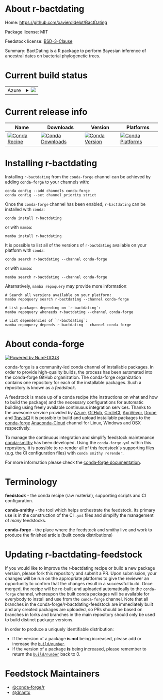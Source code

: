 About r-bactdating
==================

Home: https://github.com/xavierdidelot/BactDating

Package license: MIT

Feedstock license: [BSD-3-Clause](https://github.com/conda-forge/r-bactdating-feedstock/blob/main/LICENSE.txt)

Summary: BactDating is a R package to perform Bayesian inference of ancestral dates on bacterial phylogenetic trees.

Current build status
====================


<table>
    
  <tr>
    <td>Azure</td>
    <td>
      <details>
        <summary>
          <a href="https://dev.azure.com/conda-forge/feedstock-builds/_build/latest?definitionId=10640&branchName=main">
            <img src="https://dev.azure.com/conda-forge/feedstock-builds/_apis/build/status/r-bactdating-feedstock?branchName=main">
          </a>
        </summary>
        <table>
          <thead><tr><th>Variant</th><th>Status</th></tr></thead>
          <tbody><tr>
              <td>linux_64_r_base4.1</td>
              <td>
                <a href="https://dev.azure.com/conda-forge/feedstock-builds/_build/latest?definitionId=10640&branchName=main">
                  <img src="https://dev.azure.com/conda-forge/feedstock-builds/_apis/build/status/r-bactdating-feedstock?branchName=main&jobName=linux&configuration=linux_64_r_base4.1" alt="variant">
                </a>
              </td>
            </tr><tr>
              <td>linux_64_r_base4.2</td>
              <td>
                <a href="https://dev.azure.com/conda-forge/feedstock-builds/_build/latest?definitionId=10640&branchName=main">
                  <img src="https://dev.azure.com/conda-forge/feedstock-builds/_apis/build/status/r-bactdating-feedstock?branchName=main&jobName=linux&configuration=linux_64_r_base4.2" alt="variant">
                </a>
              </td>
            </tr><tr>
              <td>osx_64_r_base4.1</td>
              <td>
                <a href="https://dev.azure.com/conda-forge/feedstock-builds/_build/latest?definitionId=10640&branchName=main">
                  <img src="https://dev.azure.com/conda-forge/feedstock-builds/_apis/build/status/r-bactdating-feedstock?branchName=main&jobName=osx&configuration=osx_64_r_base4.1" alt="variant">
                </a>
              </td>
            </tr><tr>
              <td>osx_64_r_base4.2</td>
              <td>
                <a href="https://dev.azure.com/conda-forge/feedstock-builds/_build/latest?definitionId=10640&branchName=main">
                  <img src="https://dev.azure.com/conda-forge/feedstock-builds/_apis/build/status/r-bactdating-feedstock?branchName=main&jobName=osx&configuration=osx_64_r_base4.2" alt="variant">
                </a>
              </td>
            </tr><tr>
              <td>win_64</td>
              <td>
                <a href="https://dev.azure.com/conda-forge/feedstock-builds/_build/latest?definitionId=10640&branchName=main">
                  <img src="https://dev.azure.com/conda-forge/feedstock-builds/_apis/build/status/r-bactdating-feedstock?branchName=main&jobName=win&configuration=win_64_" alt="variant">
                </a>
              </td>
            </tr>
          </tbody>
        </table>
      </details>
    </td>
  </tr>
</table>

Current release info
====================

| Name | Downloads | Version | Platforms |
| --- | --- | --- | --- |
| [![Conda Recipe](https://img.shields.io/badge/recipe-r--bactdating-green.svg)](https://anaconda.org/conda-forge/r-bactdating) | [![Conda Downloads](https://img.shields.io/conda/dn/conda-forge/r-bactdating.svg)](https://anaconda.org/conda-forge/r-bactdating) | [![Conda Version](https://img.shields.io/conda/vn/conda-forge/r-bactdating.svg)](https://anaconda.org/conda-forge/r-bactdating) | [![Conda Platforms](https://img.shields.io/conda/pn/conda-forge/r-bactdating.svg)](https://anaconda.org/conda-forge/r-bactdating) |

Installing r-bactdating
=======================

Installing `r-bactdating` from the `conda-forge` channel can be achieved by adding `conda-forge` to your channels with:

```
conda config --add channels conda-forge
conda config --set channel_priority strict
```

Once the `conda-forge` channel has been enabled, `r-bactdating` can be installed with `conda`:

```
conda install r-bactdating
```

or with `mamba`:

```
mamba install r-bactdating
```

It is possible to list all of the versions of `r-bactdating` available on your platform with `conda`:

```
conda search r-bactdating --channel conda-forge
```

or with `mamba`:

```
mamba search r-bactdating --channel conda-forge
```

Alternatively, `mamba repoquery` may provide more information:

```
# Search all versions available on your platform:
mamba repoquery search r-bactdating --channel conda-forge

# List packages depending on `r-bactdating`:
mamba repoquery whoneeds r-bactdating --channel conda-forge

# List dependencies of `r-bactdating`:
mamba repoquery depends r-bactdating --channel conda-forge
```


About conda-forge
=================

[![Powered by
NumFOCUS](https://img.shields.io/badge/powered%20by-NumFOCUS-orange.svg?style=flat&colorA=E1523D&colorB=007D8A)](https://numfocus.org)

conda-forge is a community-led conda channel of installable packages.
In order to provide high-quality builds, the process has been automated into the
conda-forge GitHub organization. The conda-forge organization contains one repository
for each of the installable packages. Such a repository is known as a *feedstock*.

A feedstock is made up of a conda recipe (the instructions on what and how to build
the package) and the necessary configurations for automatic building using freely
available continuous integration services. Thanks to the awesome service provided by
[Azure](https://azure.microsoft.com/en-us/services/devops/), [GitHub](https://github.com/),
[CircleCI](https://circleci.com/), [AppVeyor](https://www.appveyor.com/),
[Drone](https://cloud.drone.io/welcome), and [TravisCI](https://travis-ci.com/)
it is possible to build and upload installable packages to the
[conda-forge](https://anaconda.org/conda-forge) [Anaconda-Cloud](https://anaconda.org/)
channel for Linux, Windows and OSX respectively.

To manage the continuous integration and simplify feedstock maintenance
[conda-smithy](https://github.com/conda-forge/conda-smithy) has been developed.
Using the ``conda-forge.yml`` within this repository, it is possible to re-render all of
this feedstock's supporting files (e.g. the CI configuration files) with ``conda smithy rerender``.

For more information please check the [conda-forge documentation](https://conda-forge.org/docs/).

Terminology
===========

**feedstock** - the conda recipe (raw material), supporting scripts and CI configuration.

**conda-smithy** - the tool which helps orchestrate the feedstock.
                   Its primary use is in the construction of the CI ``.yml`` files
                   and simplify the management of *many* feedstocks.

**conda-forge** - the place where the feedstock and smithy live and work to
                  produce the finished article (built conda distributions)


Updating r-bactdating-feedstock
===============================

If you would like to improve the r-bactdating recipe or build a new
package version, please fork this repository and submit a PR. Upon submission,
your changes will be run on the appropriate platforms to give the reviewer an
opportunity to confirm that the changes result in a successful build. Once
merged, the recipe will be re-built and uploaded automatically to the
`conda-forge` channel, whereupon the built conda packages will be available for
everybody to install and use from the `conda-forge` channel.
Note that all branches in the conda-forge/r-bactdating-feedstock are
immediately built and any created packages are uploaded, so PRs should be based
on branches in forks and branches in the main repository should only be used to
build distinct package versions.

In order to produce a uniquely identifiable distribution:
 * If the version of a package **is not** being increased, please add or increase
   the [``build/number``](https://docs.conda.io/projects/conda-build/en/latest/resources/define-metadata.html#build-number-and-string).
 * If the version of a package **is** being increased, please remember to return
   the [``build/number``](https://docs.conda.io/projects/conda-build/en/latest/resources/define-metadata.html#build-number-and-string)
   back to 0.

Feedstock Maintainers
=====================

* [@conda-forge/r](https://github.com/conda-forge/r/)
* [@dnanto](https://github.com/dnanto/)

